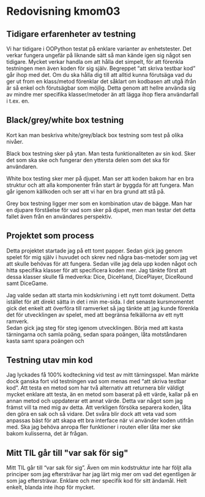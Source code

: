 ---
---
Redovisning kmom03
=========================

Tidigare erfarenheter av testning
----------------------

Vi har tidigare i OOPython testat på enklare varianter av enhetstester. Det verkar fungera ungefär på liknande sätt så man kände igen sig något sen tidigare. Mycket verkar handla om att hålla det simpelt, för att förenkla testningen men även koden för sig själv. Begreppet “att skriva testbar kod” går ihop med det. Om du ska hålla dig till att alltid kunna förutsäga vad du ger ut from en klass/metod förenklar det såklart om kodbasen att utgå ifrån är så enkel och förutsägbar som möjlig. Detta genom att hellre använda sig av mindre mer specifika klasser/metoder än att lägga ihop flera användarfall i t.ex. en.

Black/grey/white box testning
------------------
Kort kan man beskriva white/grey/black box testning som test på olika nivåer.

Black box testning sker på ytan. Man testa funktionaliteten av sin kod. Sker det som ska ske och fungerar den yttersta delen som det ska för användaren.

White box testing sker mer på djupet. Man ser att koden bakom har en bra struktur och att alla komponenter från start är byggda för att fungera. Man går igenom källkoden och ser att vi har en bra grund att stå på.

Grey box testning ligger mer som en kombination utav de bägge. Man har en djupare förståelse för vad som sker på djupet, men man testar det detta fallet även från en användares perspektiv.

Projektet som process
---------------------
Detta projektet startade jag på ett tomt papper. Sedan gick jag genom spelet för mig själv i huvudet och skrev ned några bas-metoder som jag vet att skulle behövas för att fungera. Sedan ville jag dela upp koden något och hitta specifika klasser för att specificera koden mer. Jag tänkte först att dessa klasser skulle få medverka: Dice, DiceHand, DicePlayer, DiceRound samt DiceGame.

Jag valde sedan att starta min kodskrivning i ett nytt tomt dokument. Detta istället för att direkt sätta in det i min me-sida. I det senaste kursmomentet gick det enkelt att överföra till ramverket så jag tänkte att jag kunde förenkla det för utvecklingen av spelet, med att begränsa felkällorna av ett nytt ramverk.  
Sedan gick jag steg för steg igenom utvecklingen. Börja med att kasta tärningarna och samla poäng, sedan spara poängen, låta motståndaren kasta samt spara poängen och

Testning utav min kod
------------------
Jag lyckades få 100% kodteckning vid test av mitt tärningsspel.
Man märkte dock ganska fort vid testningen vad som menas med “att skriva testbar kod”. Att testa en metod som har två alternativ att returnera blir väldigt mycket enklare att testa, än en metod som baserat på ett värde, kallar på en annan metod och uppdaterar ett annat värde. Detta var något som jag främst vill ta med mig av detta. Att verkligen försöka separera koden, låta den göra en sak och så vidare. Det svåra blir dock att veta vad som anpassas bäst för att skapa ett bra interface när vi använder koden utifrån med. Ska jag behöva anropa fler funktioner i routen eller låta mer ske bakom kulisserna, det är frågan.

Mitt TIL går till "var sak för sig"
-----------------------------------
Mitt TIL går till “var sak för sig”.  Även om min kodstruktur inte har följt alla principer som jag eftersträvar har jag lärt mig mer om vad det egentligen är som jag eftersträvar. Enklare och mer specifik kod för sitt ändamål. Helt enkelt, blanda inte ihop för mycket.
